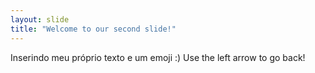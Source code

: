 ```yaml
---
layout: slide
title: "Welcome to our second slide!"
---
```

Inserindo meu próprio texto e um emoji :)
Use the left arrow to go back!
